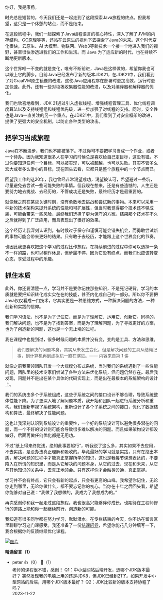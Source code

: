 你好，我是康杨。

时光总是短暂的，今天我们还是一起走到了这段探索Java旅程的终点。但我希望，这只是一个休憩的站点，而不是结束。

在这段旅程中，我们一起探索了Java编程语言的核心特性，深入了解了JVM的内存结构、GC原理等等，还站在云原生的视角下去探索了Java的未来。这个时代变化很快，云原生、AI 大模型、物联网、Web3等新技术一个接一个地进入我们的视野，甚至很快渗透进我们的工作和生活。而 Java 为了适应新的时代，也在持续不断地更新版本。

这个世界唯一不变的就是变化，唯有不断前进，Java是这样做的，希望你我也可以跟上它的脚步。目前Java已经发布了新的版本JDK21，在JDK21中，我们看到了对GraalVM原生镜像的改进，这使Java应用程序在部署时更加高效，运行时更加快速。此外，还有一些对垃圾收集器性能的改进，以及对编译器和解释器的优化。

我们也欣喜地看到，JDK 21通过引入虚拟线程、增强线程管理工具、优化线程调度算法以及支持线程组和线程优先级，进一步加强了对线程的支持。同时，安全性也是Java一直关注的另一个重点。在JDK21中，我们看到了对安全框架的改进，提供了更强大的安全机制，以防止各种类型的攻击。

## 把学习当成旅程

Java在不断进步，我们也不能被落下。不过你可不要把学习当成一个作业，或者一个待办。因为我知道很多人在学习的时候总是喜欢给自己定目标，这没有错。不过你要知道任何一个目标，可以被实现，可以被超越，也可以失败。其实不管多么宏大或者多么渺小的目标，现在回头去看，它都只是整个旅程中的一个节点而已。

回望我工作的这20年，我也曾经非常渴望成功，渴望被认可，希望避过一些坑，尽量避免去尝试一些可能失败的事情。但我现在想来，还是有些遗憾的，人生还是要努力地去挑战、去经历的，不管成功还是失败，最终经历才是最重要的。

就像我之前在某些关键时刻，没有勇敢地去挑战和尝试新的事物。本来可以采用一种新的技术架构来提升系统的性能和可扩展性，但当时我觉得那个技术还不够成熟，可能会带来一些风险，最终我们选择了更为保守的方案。结果那个技术在不久之后就得到了广泛应用，而且表现出了很好的效果。

这个经历让我深刻认识到，有时候过于保守和谨慎可能会错失机会，而勇敢尝试新的事物可能会带来更好的结果。只有敢于去经历，才能跟上这个世界变化的节奏。

也因此我更喜欢把这个学习的过程比作旅程，在持续前进的过程中你可以选择一条不一样的路，也可以稍作休息，但步履不停，因为它没有终点，而我们也应该转变心态，享受过程中的乐趣。

## 抓住本质

此外，你还要清楚一点，学习并不是要你记住那些知识，不是死记硬背。学习的本质就是要把知识转化成实实在在的技能，甚至内化成自己的一部分。所以你不要把Java仅仅看成一门技术，它其实更是一种思维方式，一种解决问题的方法，一种创新和实践的信仰。

我们学习语法，也不是为了记住它，而是为了理解它、运用它、创新它。同样的，我们解决问题，也不是为了找到答案，而是为了理解问题，为了寻找更好的方案，也为了创造新的问题，这也是一个无止境的过程。

我在课程中也提到过，很多时候问题的本质并没有变，变的是工具、方法和思维。

> 我们要解决的问题本身，其实从未发生变化，但是解决问题的工具从结绳记事，到计算机再到虚拟机一直在演进。—— 内容来自第 1 讲

就像之前我带领团队开发一个大规模分布式系统，当时我们的系统遇到了一些性能问题，团队里的技术专家们尝试了各种方法来优化系统，但问题仍然存在。最后我发现，问题并不是出在某个具体的代码实现上，而是出在最根本的系统架构的设计上。

我们的系统由多个子系统组成，这些子系统之间的接口设计不够合理，导致系统整体性能下降。为了更深入地了解问题本质，我开始和团队一起进行系统分析和重构。我们重新审视了系统架构，重新设计了各个子系统之间的接口，优化了数据结构和算法，最终解决了性能问题。

这也让我深刻认识到系统设计的重要性，一个好的系统设计可以避免很多潜在的问题，而一个不好的设计则可能会导致很多难以解决的问题。而且如果架构设计都没做好，后面再做任何优化都是无用功。

不过“纸上得来终觉浅，绝知此事要躬行”，听我说了这么多，其实如果不去应用，不去实践，是没办法真正理解和吸收的。毕竟最好的学习就是实践，只有在挖出本质，解决问题的过程中才能真正掌握所学的知识，这也是我每节课想表达的，不要陷入在所谓的知识里，而是从它解决的问题本身，从它的过去、现在和未来，从它与其他知识的关系中，去真正地领会。只有这样你才会触类旁通，真正掌握。

学习并不会有终点，它只会有新的起点，只会有更高的山峰。我希望你记住，无论你走到哪里，无论你做什么，都不要忘记你的初心。当你在十年之后回头看，希望你能够对自己说：“我做了我想做的，我成为了我想成为的。”

再次感谢你和我一起走过这段旅程，我也很高兴能够伴你成长，也期待在工程师修行的道路上能和你一起继续前行，创造新的可能。

我知道有很多同学都在努力学习，默默潜水。在专栏结束的今天，你不妨在留言区里聊聊学习这门课感受。我还准备了一份[结课问卷](https://jinshuju.net/f/N5X4bA)，希望你能花几分钟填写一下，我会根据你的反馈继续优化课程。

[![图片](https://static001.geekbang.org/resource/image/eb/e1/ebfe13c61008a9169af114875459e0e1.jpg?wh=1142x801)](https://jinshuju.net/f/N5X4bA)
<div><strong>精选留言（1）</strong></div><ul>
<li><span>peter</span> 👍（0） 💬（1）<div>老师的课程很不错，感谢！
Q1：中小型网站后端开发，选哪个JDK版本最好？
突然发现我的电脑上用的还是JDK8，但JDK已经到21了。如果开发中小型网站的后端，用哪个JDK版本最好？
Q2：JDK比较新的版本支持协程了吗？</div>2023-11-22</li><br/>
</ul>